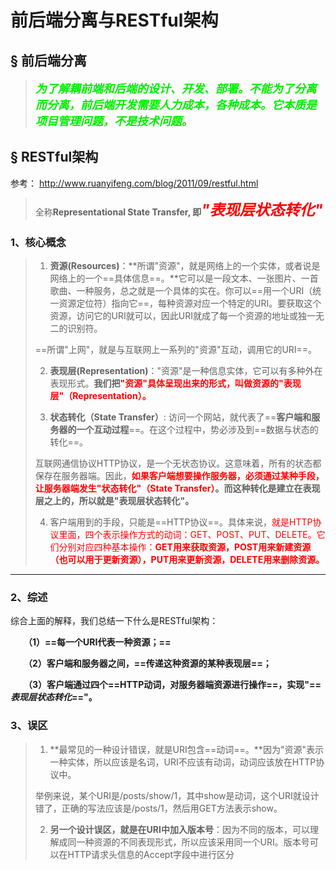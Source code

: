 # 前后端分离与RESTful架构



## &sect; 前后端分离

> <font color='gree' size=4>***为了解耦前端和后端的设计、开发、部署。不能为了分离而分离，前后端开发需要人力成本，各种成本。它本质是项目管理问题，不是技术问题。***</font>



## &sect; RESTful架构

参考： http://www.ruanyifeng.com/blog/2011/09/restful.html

>  全称**Representational State Transfer, 即<font color='red' size=5>*"表现层状态转化"*</font>**

### 1、核心概念

>1. **资源(Resources)**：**所谓"资源"，就是网络上的一个实体，或者说是网络上的一个==具体信息==。**它可以是一段文本、一张图片、一首歌曲、一种服务，总之就是一个具体的实在。你可以==用一个URI（统一资源定位符）指向它==，每种资源对应一个特定的URI。要获取这个资源，访问它的URI就可以，因此URI就成了每一个资源的地址或独一无二的识别符。
>
>  ==所谓"上网"，就是与互联网上一系列的"资源"互动，调用它的URI==。
>
>2. **表现层(Representation)**："资源"是一种信息实体，它可以有多种外在表现形式。**我们把<font color='red'>"资源"具体呈现出来的形式，叫做资源的"表现层"（Representation）。</font>**
>
>3. **状态转化（State Transfer）**:  访问一个网站，就代表了==**客户端和服务器的一个互动过程**==。在这个过程中，势必涉及到==数据与状态的转化==。
>
>  互联网通信协议HTTP协议，是一个无状态协议。这意味着，所有的状态都保存在服务器端。因此，**<font color='red'>如果客户端想要操作服务器，必须通过某种手段，让服务器端发生"状态转化"（State Transfer）</font>。而这种转化是建立在表现层之上的，所以就是"表现层状态转化"。**
>
>
>4. 客户端用到的手段，只能是==HTTP协议==。具体来说，<font color='red'>就是HTTP协议里面，四个表示操作方式的动词：GET、POST、PUT、DELETE。它们分别对应四种基本操作：**GET用来获取资源，POST用来新建资源（也可以用于更新资源），PUT用来更新资源，DELETE用来删除资源。**</font>

------



### 2、综述

综合上面的解释，我们总结一下什么是RESTful架构：

　　**（1）==每一个URI代表一种资源；==**

　　**（2）客户端和服务器之间，==传递这种资源的某种表现层==；**

　　**（3）客户端通过四个==HTTP动词，对服务器端资源进行操作==，实现"==*表现层状态转化*=="。**



### 3、误区

>1. **最常见的一种设计错误，就是URI包含==动词==。**因为"资源"表示一种实体，所以应该是名词，URI不应该有动词，动词应该放在HTTP协议中。
>
>   举例来说，某个URI是/posts/show/1，其中show是动词，这个URI就设计错了，正确的写法应该是/posts/1，然后用GET方法表示show。
>
>2. **另一个设计误区，就是在URI中加入版本号**：因为不同的版本，可以理解成同一种资源的不同表现形式，所以应该采用同一个URI。版本号可以在HTTP请求头信息的Accept字段中进行区分